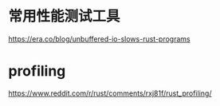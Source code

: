 # 常用性能测试工具


https://era.co/blog/unbuffered-io-slows-rust-programs

# profiling
https://www.reddit.com/r/rust/comments/rxj81f/rust_profiling/